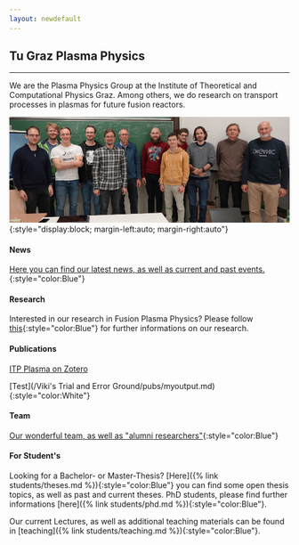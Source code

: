 ```yaml
---
layout: newdefault
---
```

## Tu Graz Plasma Physics

----

We are the Plasma Physics Group at the Institute of Theoretical and Computational Physics Graz.
Among others, we do research on transport processes in plasmas for future fusion reactors.
<!---(This is a filler space which will eventually be filled with meaningful information about the Team, the Research, etc.)--->

![The Plasma Physics group at Graz University of Technology](/assets/Team/team.jpg "TUG ITPCP Plasma Group"){:style="display:block; margin-left:auto; margin-right:auto"}

#### News

[Here you can find our latest news, as well as current and past events.](/newsupdates "TUG ITP Plasma News"){:style="color:Blue"}

#### Research

Interested in our research in Fusion Plasma Physics? 
Please follow [this](/research "TUG ITP Plasma Research"){:style="color:Blue"} for further informations on our research.

#### Publications

<!---[Here you can find our publications](/publications "TUG ITP Plasma Publications")--->
[ITP Plasma on Zotero](https://www.zotero.org/itpplasma)

[Test](/Viki's Trial and Error Ground/pubs/myoutput.md){:style="color:White"}

#### Team

<!---[Our wonderful team, as well as "alumni researchers"](/team/team "TUG ITP Plasma Group")--->
[Our wonderful team, as well as "alumni researchers"](/team "TUG ITP Plasma Group"){:style="color:Blue"}

#### For Student's


Looking for a Bachelor- or Master-Thesis? [Here]({% link students/theses.md %}){:style="color:Blue"} you can find some open thesis topics, as well as past and current theses. PhD students, please find further informations [here]({% link students/phd.md %}){:style="color:Blue"}.

Our current Lectures, as well as additional teaching materials can be found in [teaching]({% link students/teaching.md %}){:style="color:Blue"}.
